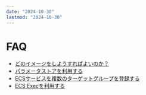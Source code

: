 ```yaml
---
date: "2024-10-30"
lastmod: "2024-10-30"
---
```


# FAQ

- [どのイメージをしようすればよいのか？](https://dgcp-ope.backlog.com/wiki/DGCP_APP_CONTAINER_RECEPT/%E3%82%B3%E3%83%B3%E3%83%86%E3%83%8A%E3%83%81%E3%83%BC%E3%83%A0%E7%AE%A1%E7%90%86%E3%81%AE%E3%83%99%E3%83%BC%E3%82%B9%E3%82%A4%E3%83%A1%E3%83%BC%E3%82%B8)　
- [パラメータストアを利用する](../deploy/manual/appx/parameterstore/)　
- [ECSサービスを複数のターゲットグループを登録する](./multi_targetg.html)　
- [ECS Execを利用する](./ecsexec.html)
